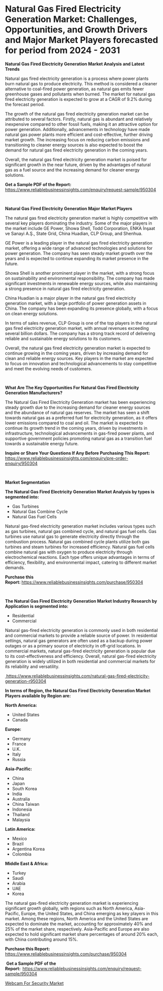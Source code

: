 <p><h1>Natural Gas Fired Electricity Generation Market: Challenges, Opportunities, and Growth Drivers and Major Market Players forecasted for period from 2024 - 2031</h1></p><p><strong>Natural Gas Fired Electricity Generation Market Analysis and Latest Trends</strong></p>
<p><p>Natural gas fired electricity generation is a process where power plants burn natural gas to produce electricity. This method is considered a cleaner alternative to coal-fired power generation, as natural gas emits fewer greenhouse gases and pollutants when burned. The market for natural gas fired electricity generation is expected to grow at a CAGR of 9.2% during the forecast period.</p><p>The growth of the natural gas fired electricity generation market can be attributed to several factors. Firstly, natural gas is abundant and relatively inexpensive compared to other fossil fuels, making it an attractive option for power generation. Additionally, advancements in technology have made natural gas power plants more efficient and cost-effective, further driving market growth. The increasing focus on reducing carbon emissions and transitioning to cleaner energy sources is also expected to boost the demand for natural gas fired electricity generation in the coming years.</p><p>Overall, the natural gas fired electricity generation market is poised for significant growth in the near future, driven by the advantages of natural gas as a fuel source and the increasing demand for cleaner energy solutions.</p></p>
<p><strong>Get a Sample PDF of the Report:&nbsp;</strong> <a href="https://www.reliablebusinessinsights.com/enquiry/request-sample/950304">https://www.reliablebusinessinsights.com/enquiry/request-sample/950304</a></p>
<p>&nbsp;</p>
<p><strong>Natural Gas Fired Electricity Generation Major Market Players</strong></p>
<p><p>The natural gas fired electricity generation market is highly competitive with several key players dominating the industry. Some of the major players in the market include GE Power, Showa Shell, Todd Corporation, ENKA İnşaat ve Sanayi A.Ş., State Grid, China Huadian, CLP Group, and Shenhua.</p><p>GE Power is a leading player in the natural gas fired electricity generation market, offering a wide range of advanced technologies and solutions for power generation. The company has seen steady market growth over the years and is expected to continue expanding its market presence in the future.</p><p>Showa Shell is another prominent player in the market, with a strong focus on sustainability and environmental responsibility. The company has made significant investments in renewable energy sources, while also maintaining a strong presence in natural gas fired electricity generation.</p><p>China Huadian is a major player in the natural gas fired electricity generation market, with a large portfolio of power generation assets in China. The company has been expanding its presence globally, with a focus on clean energy solutions.</p><p>In terms of sales revenue, CLP Group is one of the top players in the natural gas fired electricity generation market, with annual revenues exceeding several billion dollars. The company has a strong track record of delivering reliable and sustainable energy solutions to its customers.</p><p>Overall, the natural gas fired electricity generation market is expected to continue growing in the coming years, driven by increasing demand for clean and reliable energy sources. Key players in the market are expected to focus on innovation and technological advancements to stay competitive and meet the evolving needs of customers.</p></p>
<p>&nbsp;</p>
<p><strong>What Are The Key Opportunities For Natural Gas Fired Electricity Generation Manufacturers?</strong></p>
<p><p>The Natural Gas Fired Electricity Generation market has been experiencing steady growth due to the increasing demand for cleaner energy sources and the abundance of natural gas reserves. The market has seen a shift towards natural gas as a preferred fuel for electricity generation, as it offers lower emissions compared to coal and oil. The market is expected to continue its growth trend in the coming years, driven by investments in infrastructure, technological advancements in gas-fired power plants, and supportive government policies promoting natural gas as a transition fuel towards a sustainable energy future.</p></p>
<p><strong>Inquire or Share Your Questions If Any Before Purchasing This Report:</strong> <a href="https://www.reliablebusinessinsights.com/enquiry/pre-order-enquiry/950304">https://www.reliablebusinessinsights.com/enquiry/pre-order-enquiry/950304</a></p>
<p>&nbsp;</p>
<p><strong>Market Segmentation</strong></p>
<p><strong>The Natural Gas Fired Electricity Generation Market Analysis by types is segmented into:</strong></p>
<p><ul><li>Gas Turbines</li><li>Natural Gas Combine Cycle</li><li>Natural Gas Fuel Cells</li></ul></p>
<p><p>Natural gas-fired electricity generation market includes various types such as gas turbines, natural gas combined cycle, and natural gas fuel cells. Gas turbines use natural gas to generate electricity directly through the combustion process. Natural gas combined cycle plants utilize both gas turbines and steam turbines for increased efficiency. Natural gas fuel cells combine natural gas with oxygen to produce electricity through electrochemical reactions. Each type offers unique advantages in terms of efficiency, flexibility, and environmental impact, catering to different market demands.</p></p>
<p><strong>Purchase this Report:&nbsp;</strong><a href="https://www.reliablebusinessinsights.com/purchase/950304">https://www.reliablebusinessinsights.com/purchase/950304</a></p>
<p>&nbsp;</p>
<p><strong>The Natural Gas Fired Electricity Generation Market Industry Research by Application is segmented into:</strong></p>
<p><ul><li>Residential</li><li>Commercial</li></ul></p>
<p><p>Natural gas-fired electricity generation is commonly used in both residential and commercial markets to provide a reliable source of power. In residential settings, natural gas generators are often used as a backup during power outages or as a primary source of electricity in off-grid locations. In commercial markets, natural gas-fired electricity generation is popular due to its cost-effectiveness and efficiency. Overall, natural gas-fired electricity generation is widely utilized in both residential and commercial markets for its reliability and versatility.</p></p>
<p><a href="https://www.reliablebusinessinsights.com/natural-gas-fired-electricity-generation-r950304">&nbsp;https://www.reliablebusinessinsights.com/natural-gas-fired-electricity-generation-r950304</a></p>
<p><strong>In terms of Region, the Natural Gas Fired Electricity Generation Market Players available by Region are:</strong></p>
<p>
    <p> <strong> North America: </strong>
        <ul>
            <li>United States</li>
            <li>Canada</li>
        </ul>
        </p> 
    <p> <strong> Europe: </strong>
        <ul>
            <li>Germany</li>
            <li>France</li>
            <li>U.K.</li>
            <li>Italy</li>
            <li>Russia</li>
        </ul>
        </p> 
    <p> <strong> Asia-Pacific: </strong>
        <ul>
            <li>China</li>
            <li>Japan</li>
            <li>South Korea</li>
            <li>India</li>
            <li>Australia</li>
            <li>China Taiwan</li>
            <li>Indonesia</li>
            <li>Thailand</li>
            <li>Malaysia</li>
        </ul>
        </p> 
    <p> <strong> Latin America: </strong>
        <ul>
            <li>Mexico</li>
            <li>Brazil</li>
            <li>Argentina Korea</li>
            <li>Colombia</li>
        </ul>
        </p> 
    <p> <strong> Middle East & Africa: </strong>
        <ul>
            <li>Turkey</li>
            <li>Saudi</li>
            <li>Arabia</li>
            <li>UAE</li>
            <li>Korea</li>
        </ul>
    </p>
    </p>
<p><p>The natural gas-fired electricity generation market is experiencing significant growth globally, with regions such as North America, Asia-Pacific, Europe, the United States, and China emerging as key players in this market. Among these regions, North America and the United States are expected to dominate the market, accounting for approximately 40% and 25% of the market share, respectively. Asia-Pacific and Europe are also expected to hold significant market share percentages of around 20% each, with China contributing around 15%.</p></p>
<p><strong>Purchase this Report: </strong><a href="https://www.reliablebusinessinsights.com/purchase/950304">https://www.reliablebusinessinsights.com/purchase/950304</a></p>
<p>&nbsp;<strong>Get a Sample PDF of the Report:&nbsp;&nbsp;</strong><a href="https://www.reliablebusinessinsights.com/enquiry/request-sample/950304">https://www.reliablebusinessinsights.com/enquiry/request-sample/950304</a></p>
<p><strong></strong></p>
<p><p><a href="https://github.com/ernidarwin455/Market-Research-Report-List-1/blob/main/webcam-for-security-market.md">Webcam For Security Market</a></p></p>